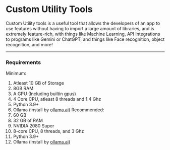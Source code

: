 # Custom Utility Tools

Custom Utility tools is a useful tool that allows the developers of an app to use features without having to import a large amount of libraries, and is extremely feature-rich, with things like Machine Learning, API Integrations to programs like Gemini or ChatGPT, and things like Face recognition, object recognition, and more!

---

### Requirements

Minimum:

1. Atleast 10 GB of Storage
2. 8GB RAM
3. A GPU (Including builtin gpus)
4. 4 Core CPU, atleast 8 threads and 1.4 Ghz
5. Python 3.9+
6. Ollama (install by [ollama.ai](https://ollama.ai))
   Recommended:
7. 60 GB
8. 32 GB of RAM
9. NVIDIA 2080 Super
10. 8-core CPU, 8 threads, and  3 Ghz
11. Python 3.9+
12. Ollama (install by [ollama.ai](https://ollama.ai))
